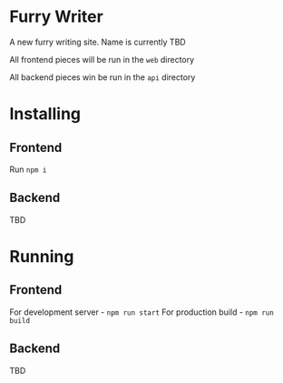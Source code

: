# Furry Writer
A new furry writing site. Name is currently TBD

All frontend pieces will be run in the `web` directory

All backend pieces win be run in the `api` directory 

# Installing
## Frontend
Run `npm i`

## Backend
TBD

# Running
## Frontend
For development server - `npm run start`
For production build - `npm run build`

## Backend
TBD